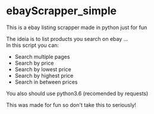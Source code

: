 # ebayScrapper_simple
This is a ebay listing scrapper made in python just for fun  

The ideia is to list products you search on ebay ...  
In this script you can:  
- Search multiple pages  
- Search by price  
- Search by lowest price  
- Search by highest price  
- Search in between prices  


You also should use python3.6 (recomended by requests)  


This was made for fun so don't take this to seriously!  